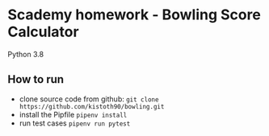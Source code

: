 # Scademy homework - Bowling Score Calculator
Python 3.8

## How to run
- clone source code from github: `git clone https://github.com/kistoth90/bowling.git`
- install the Pipfile `pipenv install`
- run test cases `pipenv run pytest`